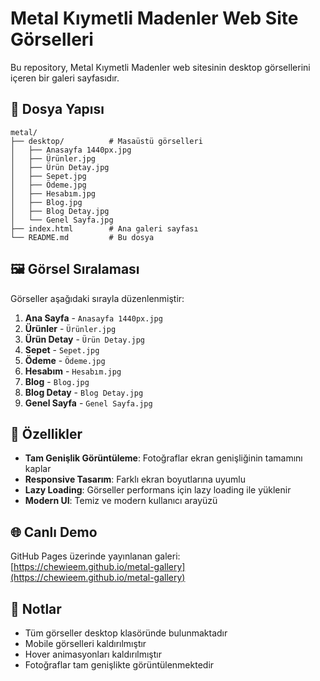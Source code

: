 # Metal Kıymetli Madenler Web Site Görselleri

Bu repository, Metal Kıymetli Madenler web sitesinin desktop görsellerini içeren bir galeri sayfasıdır.

## 📁 Dosya Yapısı

```
metal/
├── desktop/          # Masaüstü görselleri
│   ├── Anasayfa 1440px.jpg
│   ├── Ürünler.jpg
│   ├── Ürün Detay.jpg
│   ├── Sepet.jpg
│   ├── Ödeme.jpg
│   ├── Hesabım.jpg
│   ├── Blog.jpg
│   ├── Blog Detay.jpg
│   └── Genel Sayfa.jpg
├── index.html        # Ana galeri sayfası
└── README.md         # Bu dosya
```

## 🖼️ Görsel Sıralaması

Görseller aşağıdaki sırayla düzenlenmiştir:

1. **Ana Sayfa** - `Anasayfa 1440px.jpg`
2. **Ürünler** - `Ürünler.jpg`
3. **Ürün Detay** - `Ürün Detay.jpg`
4. **Sepet** - `Sepet.jpg`
5. **Ödeme** - `Ödeme.jpg`
6. **Hesabım** - `Hesabım.jpg`
7. **Blog** - `Blog.jpg`
8. **Blog Detay** - `Blog Detay.jpg`
9. **Genel Sayfa** - `Genel Sayfa.jpg`

## 🎨 Özellikler

- **Tam Genişlik Görüntüleme**: Fotoğraflar ekran genişliğinin tamamını kaplar
- **Responsive Tasarım**: Farklı ekran boyutlarına uyumlu
- **Lazy Loading**: Görseller performans için lazy loading ile yüklenir
- **Modern UI**: Temiz ve modern kullanıcı arayüzü

## 🌐 Canlı Demo

GitHub Pages üzerinde yayınlanan galeri: [https://chewieem.github.io/metal-gallery](https://chewieem.github.io/metal-gallery)

## 📝 Notlar

- Tüm görseller desktop klasöründe bulunmaktadır
- Mobile görselleri kaldırılmıştır
- Hover animasyonları kaldırılmıştır
- Fotoğraflar tam genişlikte görüntülenmektedir
